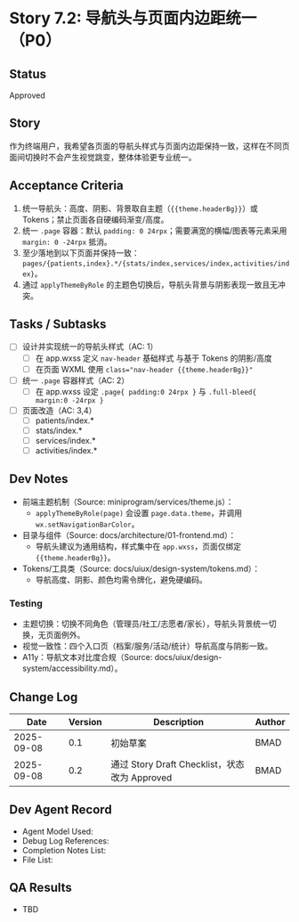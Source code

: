 # Story 7.2: 导航头与页面内边距统一（P0）

## Status
Approved

## Story
作为终端用户，我希望各页面的导航头样式与页面内边距保持一致，这样在不同页面间切换时不会产生视觉跳变，整体体验更专业统一。

## Acceptance Criteria
1. 统一导航头：高度、阴影、背景取自主题（`{{theme.headerBg}}`）或 Tokens；禁止页面各自硬编码渐变/高度。
2. 统一 `.page` 容器：默认 `padding: 0 24rpx`；需要满宽的横幅/图表等元素采用 `margin: 0 -24rpx` 抵消。
3. 至少落地到以下页面并保持一致：`pages/{patients,index}.*/{stats/index,services/index,activities/index}`。
4. 通过 `applyThemeByRole` 的主题色切换后，导航头背景与阴影表现一致且无冲突。

## Tasks / Subtasks
- [ ] 设计并实现统一的导航头样式（AC: 1）
  - [ ] 在 app.wxss 定义 `nav-header` 基础样式 与基于 Tokens 的阴影/高度
  - [ ] 在页面 WXML 使用 `class="nav-header {{theme.headerBg}}"`
- [ ] 统一 `.page` 容器样式（AC: 2）
  - [ ] 在 app.wxss 设定 `.page{ padding:0 24rpx }` 与 `.full-bleed{ margin:0 -24rpx }`
- [ ] 页面改造（AC: 3,4）
  - [ ] patients/index.*
  - [ ] stats/index.*
  - [ ] services/index.*
  - [ ] activities/index.*

## Dev Notes
- 前端主题机制（Source: miniprogram/services/theme.js）：
  - `applyThemeByRole(page)` 会设置 `page.data.theme`，并调用 `wx.setNavigationBarColor`。
- 目录与组件（Source: docs/architecture/01-frontend.md）：
  - 导航头建议为通用结构，样式集中在 `app.wxss`，页面仅绑定 `{{theme.headerBg}}`。
- Tokens/工具类（Source: docs/uiux/design-system/tokens.md）：
  - 导航高度、阴影、颜色均需令牌化，避免硬编码。

### Testing
- 主题切换：切换不同角色（管理员/社工/志愿者/家长），导航头背景统一切换，无页面例外。
- 视觉一致性：四个入口页（档案/服务/活动/统计）导航高度与阴影一致。
- A11y：导航文本对比度合规（Source: docs/uiux/design-system/accessibility.md）。

## Change Log
| Date       | Version | Description                                  | Author |
|------------|---------|----------------------------------------------|--------|
| 2025-09-08 | 0.1     | 初始草案                                     | BMAD   |
| 2025-09-08 | 0.2     | 通过 Story Draft Checklist，状态改为 Approved | BMAD   |

## Dev Agent Record
- Agent Model Used: 
- Debug Log References: 
- Completion Notes List: 
- File List: 

## QA Results
- TBD
